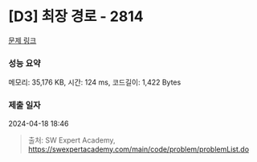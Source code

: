 # [D3] 최장 경로 - 2814 

[문제 링크](https://swexpertacademy.com/main/code/problem/problemDetail.do?contestProbId=AV7GOPPaAeMDFAXB) 

### 성능 요약

메모리: 35,176 KB, 시간: 124 ms, 코드길이: 1,422 Bytes

### 제출 일자

2024-04-18 18:46



> 출처: SW Expert Academy, https://swexpertacademy.com/main/code/problem/problemList.do